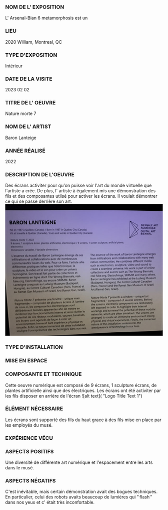 ### NOM DE L' EXPOSITION
  L' Arsenal-Bian 6 metamorphosis est un 

### LIEU
  2020 William, Montreal, QC

### TYPE D'EXPOSITION
  Intérieur

### DATE DE LA VISITE
  2023 02 02

### TITRE DE L' OEUVRE
  Nature morte 7

### NOM DE L' ARTIST
  Baron Lanteige

### ANNÉE RÉALISÉ
  2022

### DESCRIPTION DE L'OEUVRE
  Des écrans activiter pour qu'on puisse voir l'art du monde virtuelle que l'artiste a crée. De plus, l' artiste à également mis une démonstration
  des fils et des composantes utilsé pour activer les écrans. Il voulait démontrer ce qui se passe derrière son art.
  ![alt text](https://github.com/Sitmonternna/H23_V13_INSPIRATIONS_YI/blob/main/bian6/cartel(1).jpg "Cartel")
  
### TYPE D'INSTALLATION
  

### MISE EN ESPACE

### COMPOSANTE ET TECHNIQUE
  Cette oeuvre numérique est composé de 9 écrans, 1 sculpture écrans, de plantes artificielle ainsi que des électriques. 
  Les écrans ont été activiter par les fils disposer en arrière de l'écran 
  ![alt text]( "Logo Title Text 1")

### ÉLÉMENT NÉCESSAIRE
  Les écrans sont supporté des fils du haut grace à des fils mise en place par les employés du musé.

### EXPÉRIENCE VÉCU

### ASPECTS POSITIFS
  Une diversité de différente art numérique et l'espacement entre les arts dans le musé.

### ASPECTS NÉGATIFS
  C'est inévitable, mais certain démonstration avait des bogues techniques. En particulier, celui des robots avaits beaucoup de lumières qui ''flash'' 
  dans nos yeux et c' était très inconfortable.
